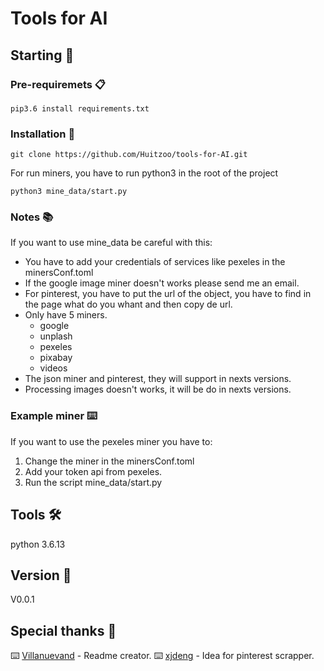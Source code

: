 # Tools for AI

## Starting  🚀

### Pre-requiremets 📋

```
pip3.6 install requirements.txt
```

### Installation 🔧

```
git clone https://github.com/Huitzoo/tools-for-AI.git
```

For run miners, you have to run python3 in the root of the project

```
python3 mine_data/start.py
```

### Notes 📚
If you want to use mine_data be careful with this: 
* You have to add your credentials of services like pexeles in the minersConf.toml
* If the google image miner doesn't works please send me an email.
* For pinterest, you have to put the url of the object, you have to find in the page what do you whant and then copy de url.
* Only have 5 miners.
    * google
    * unplash
    * pexeles
    * pixabay
    * videos
* The json miner and pinterest, they will support in nexts versions.
* Processing images doesn't works, it will be do in nexts versions.


### Example miner ⌨️

If you want to use the pexeles miner you have to:

1. Change the miner in the minersConf.toml 
2. Add your token api from pexeles.
3. Run the script mine_data/start.py


## Tools 🛠️

python 3.6.13

## Version 📌
V0.0.1

## Special thanks 🎁
⌨️ [Villanuevand](https://github.com/Villanuevand) - Readme creator.
⌨️ [xjdeng](https://github.com/xjdeng/pinterest-image-scraper) - Idea for pinterest scrapper.
